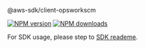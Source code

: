 @aws-sdk/client-opsworkscm

[![NPM version](https://img.shields.io/npm/v/@aws-sdk/client-opsworkscm/preview.svg)](https://www.npmjs.com/package/@aws-sdk/client-opsworkscm)
[![NPM downloads](https://img.shields.io/npm/dm/@aws-sdk/client-opsworkscm.svg)](https://www.npmjs.com/package/@aws-sdk/client-opsworkscm)

For SDK usage, please step to [SDK reademe](https://github.com/aws/aws-sdk-js-v3).
